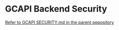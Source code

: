 # GCAPI Backend Security

[Refer to GCAPI SECURITY.md in the parent pepository](https://github.com/joeygrable94/GCAPI/blob/main/SECURITY.md)
